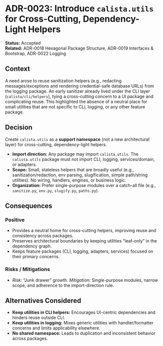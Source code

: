 # ADR-0023: Introduce `calista.utils` for Cross-Cutting, Dependency-Light Helpers

**Status:** Accepted <br>
**Related:** ADR-0018 Hexagonal Package Structure, ADR-0019 Interfaces & Bootstrap, ADR-0022 Logging

## Context

A need arose to reuse sanitization helpers (e.g., redacting messages/exceptions and rendering credential-safe database URLs) from the logging package. An early sanitizer already lived under the CLI layer (`calista/cli/helpers`), tying a cross-cutting concern to a UI package and complicating reuse. This highlighted the absence of a neutral place for small utilities that are not specific to CLI, logging, or any other feature package.

## Decision

Create `calista.utils` as a **support namespace** (not a new architectural layer) for cross-cutting, dependency-light helpers.

- **Import direction:** Any package may import `calista.utils`. The `calista.utils` package must not import CLI, logging, services/domain, or adapters.
- **Scope:** Small, stateless helpers that are broadly useful (e.g., sanitization/redaction, env parsing, slugification, simple path/string utilities). No wiring, handlers, engines, or business logic.
- **Organization:** Prefer single-purpose modules over a catch-all file (e.g., `sanitize.py`, `env.py`, `slugify.py`, `paths.py`).

## Consequences

### Positive

- Provides a neutral home for cross-cutting helpers, improving reuse and consistency across packages.
- Preserves architectural boundaries by keeping utilities “leaf-only” in the dependency graph.
- Keeps feature packages (CLI, logging, adapters, services) focused on their primary concerns.

### Risks / Mitigations

- *Risk:* “Junk drawer” growth.
  *Mitigation:* Single-purpose modules, narrow scope, and adherence to the import-direction rule.

## Alternatives Considered

- **Keep utilities in CLI helpers:** Encourages UI-centric dependencies and hinders reuse outside CLI.
- **Keep utilities in logging:** Mixes generic utilities with handler/formatter concerns and limits applicability elsewhere.
- **No shared namespace:** Leads to duplication and inconsistent behavior across packages.
